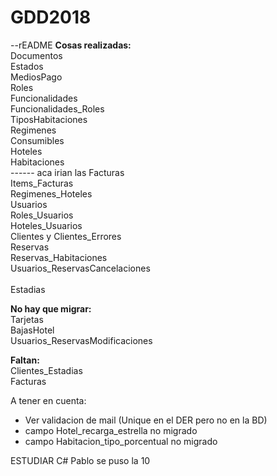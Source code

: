 # GDD2018
--rEADME
<b>Cosas realizadas:</b>
<br>
Documentos
<br>
Estados
<br>
MediosPago
<br>
Roles
<br>
Funcionalidades
<br>
Funcionalidades_Roles
<br>
TiposHabitaciones
<br>
Regimenes
<br>
Consumibles
<br>
Hoteles
<br>
Habitaciones
<br>
------ aca irian las Facturas
<br>
Items_Facturas
<br>
Regimenes_Hoteles
<br>
Usuarios
<br>
Roles_Usuarios
<br>
Hoteles_Usuarios
<br>
Clientes y Clientes_Errores
<br>
Reservas
<br>
Reservas_Habitaciones
<br>
Usuarios_ReservasCancelaciones
<br>
<br>
Estadias

<b>No hay que migrar:</b>
<br>
Tarjetas
<br>
BajasHotel
<br>
Usuarios_ReservasModificaciones

<b>Faltan:</b>
<br>
Clientes_Estadias
<br>
Facturas

A tener en cuenta:
- Ver validacion de mail (Unique en el DER pero no en la BD)
- campo Hotel_recarga_estrella no migrado
- campo Habitacion_tipo_porcentual no migrado

ESTUDIAR C#
Pablo se puso la 10
